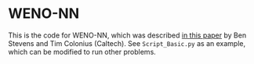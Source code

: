 # WENO-NN

This is the code for WENO-NN, which was described [in this paper](https://doi.org/10.1007/s00162-020-00531-1) by Ben Stevens and Tim Colonius (Caltech).
See `Script_Basic.py` as an example, which can be modified to run other problems.
